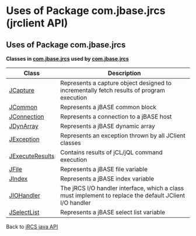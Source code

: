 # Uses of Package com.jbase.jrcs (jrclient API)

<PageHeader />

## Uses of Package com.jbase.jrcs

**Classes in [com.jbase.jrcs](./../com.jbase.jrcs-jrclient-api) used by [com.jbase.jrcs](./../com.jbase.jrcs-jrclient-api)**

| Class |  Description |
| --- | --- |
| [JCapture](./../jcapture-jrclient-api) | Represents a capture object designed to incrementally fetch results of program execution |
| [JCommon](./../jcommon-jrclient-api) | Represents a jBASE common block |
| [JConnection](./../jconnection-jrclient-api) | Represents a connection to a jBASE host |
| [JDynArray](./../jdynarray-jrclient-api) | Represents a jBASE dynamic array |
| [JException](./../jexception-jrclient-api) | Represents an exception thrown by all JClient classes |
| [JExecuteResults](./../jexecuteresults-jrclient-api) | Contains results of jCL/jQL command execution |
| [JFile](./../jfile-jrclient-api) | Represents a jBASE file variable |
| [JIndex](./../jindex-jrclient-api) | Represents a jBASE index variable |
| [JIOHandler](./../jiohandler-jrclient-api) | The jRCS I/O handler interface, which a class must implement to replace the default JClient I/O handler |
| [JSelectList](./../jselectlist-jrclient-api) | Represents a jBASE select list variable |

Back to [jRCS java API](./../README.md)
